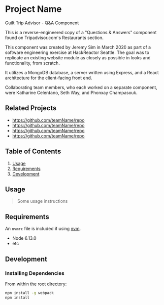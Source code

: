 # Project Name

Guilt Trip Advisor - Q&A Component

This is a reverse-engineered copy of a "Questions & Answers" component found on Tripadvisor.com's Restaurants section.

This component was created by Jeremy Sim in March 2020 as part of a software engineering exercise at HackReactor Seattle. The goal was to replicate an existing website module as closely as possible in looks and functionality, from scratch.

It utilizes a MongoDB database, a server written using Express, and a React architecture for the client-facing front end.

Collaborating team members, who each worked on a separate component, were Katharine Celentano, Seth Way, and Phonxay Champasouk.

## Related Projects

  - https://github.com/teamName/repo
  - https://github.com/teamName/repo
  - https://github.com/teamName/repo
  - https://github.com/teamName/repo

## Table of Contents

1. [Usage](#Usage)
1. [Requirements](#requirements)
1. [Development](#development)

## Usage

> Some usage instructions

## Requirements

An `nvmrc` file is included if using [nvm](https://github.com/creationix/nvm).

- Node 6.13.0
- etc

## Development

### Installing Dependencies

From within the root directory:

```sh
npm install -g webpack
npm install
```

